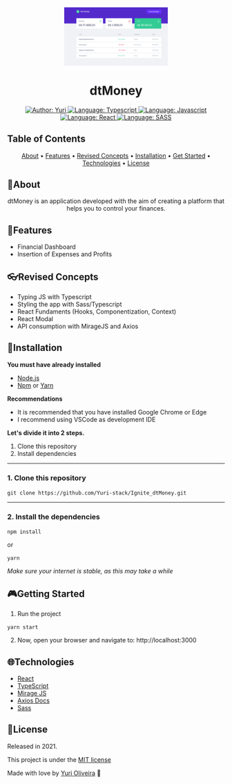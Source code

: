 <h1 align="center">
	<img src="public/home.png"  alt="Home"  width="240"><br><br>
    dtMoney
</h1>

<div>
    <p align="center">
    <a href="https://www.linkedin.com/in/yuri-silva99/" target="_blank">
        <img src="https://img.shields.io/static/v1?label=Author&message=Yuri&color=00ba6d&style=for-the-badge&logo=LinkedIn" alt="Author: Yuri">
    </a>
    <a href="#">
        <img src="https://img.shields.io/static/v1?label=Language&message=Typescript&color=blue&style=for-the-badge&logo=Typescript" alt="Language: Typescript">
    </a>
    <a href="#">
        <img src="https://img.shields.io/static/v1?label=Language&message=Javascript&color=yellow&style=for-the-badge&logo=JavaScript" alt="Language: Javascript">
    </a>
  <br>
  <a href="#">
		<img src="https://img.shields.io/static/v1?label=framework&message=React&color=61DBFB&style=for-the-badge&logo=React" alt="Language: React">
	</a>
    <a href="#">
        <img src="https://img.shields.io/static/v1?label=Language&message=SASS&color=ff69b4&style=for-the-badge&logo=SASS" alt="Language: SASS">
    </a>
    </p>
</div>

## Table of Contents

<p align="center">
 <a href="#about">About</a> •
 <a href="#features">Features</a> •
 <a href="#revised-concepts">Revised Concepts</a> • 
 <a href="#installation">Installation</a> • 
 <a href="#getting-started">Get Started</a> • 
 <a href="#technologies">Technologies</a> • 
 <a href="#license">License</a>
</p>

## 📌About

<div>
    <p align="center">
dtMoney is an application developed with the aim of creating a platform that helps you to control your finances.
    </p>
</div>

## 🚀Features

- Financial Dashboard
- Insertion of Expenses and Profits

## 👓Revised Concepts

- Typing JS with Typescript
- Styling the app with Sass/Typescript
- React Fundaments (Hooks, Componentization, Context)
- React Modal
- API consumption with MirageJS and Axios

## 📕Installation

**You must have already installed**
- [Node.js](https://nodejs.org/en/)
- [Npm](https://www.npmjs.com/) or [Yarn](https://yarnpkg.com/)

**Recommendations**
-   It is recommended that you have installed Google Chrome or Edge
-   I recommend using VSCode as development IDE

**Let's divide it into 2 steps.**
1. Clone this repository
2. Install dependencies
  ---
### 1. Clone this repository
```
git clone https://github.com/Yuri-stack/Ignite_dtMoney.git
```
---
### 2. Install the dependencies
```
npm install
```
or
```
yarn
```

*Make sure your internet is stable, as this may take a while* 

## 🎮Getting Started

1. Run the project
```
yarn start
```
2. Now, open your browser and navigate to: http://localhost:3000

## 🌐Technologies

- [React ](https://reactjs.org/)
- [TypeScript](https://www.typescriptlang.org/)
- [Mirage JS](https://miragejs.com/)
- [ Axios Docs](https://axios-http.com/docs/intro)
- [Sass](https://sass-lang.com/)

## 📝License

Released in 2021.

This project is under the [MIT license](https://github.com/Yuri-stack/Ignite_dtMoney/blob/main/LICENSE)

Made with love by [Yuri Oliveira](https://github.com/Yuri-stack) 🚀